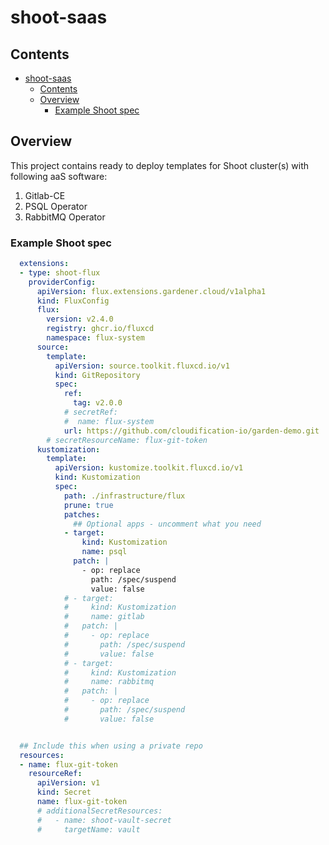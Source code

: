 # shoot-saas

## Contents

- [shoot-saas](#shoot-saas)
  - [Contents](#contents)
  - [Overview](#overview)
    - [Example Shoot spec](#example-shoot-spec)

## Overview

This project contains ready to deploy templates for Shoot cluster(s) with following aaS software:
1. Gitlab-CE
2. PSQL Operator
3. RabbitMQ Operator

### Example Shoot spec

```yaml
  extensions:
  - type: shoot-flux
    providerConfig:
      apiVersion: flux.extensions.gardener.cloud/v1alpha1
      kind: FluxConfig
      flux:
        version: v2.4.0
        registry: ghcr.io/fluxcd
        namespace: flux-system
      source:
        template:
          apiVersion: source.toolkit.fluxcd.io/v1
          kind: GitRepository
          spec:
            ref:
              tag: v2.0.0
            # secretRef:
            #  name: flux-system
            url: https://github.com/cloudification-io/garden-demo.git
        # secretResourceName: flux-git-token
      kustomization:
        template:
          apiVersion: kustomize.toolkit.fluxcd.io/v1
          kind: Kustomization
          spec:
            path: ./infrastructure/flux
            prune: true
            patches:
              ## Optional apps - uncomment what you need
            - target:
                kind: Kustomization
                name: psql
              patch: |
                - op: replace
                  path: /spec/suspend
                  value: false
            # - target:
            #     kind: Kustomization
            #     name: gitlab
            #   patch: |
            #     - op: replace
            #       path: /spec/suspend
            #       value: false
            # - target:
            #     kind: Kustomization
            #     name: rabbitmq
            #   patch: |
            #     - op: replace
            #       path: /spec/suspend
            #       value: false


  ## Include this when using a private repo
  resources:
  - name: flux-git-token
    resourceRef:
      apiVersion: v1
      kind: Secret
      name: flux-git-token
      # additionalSecretResources:
      #   - name: shoot-vault-secret
      #     targetName: vault
```
